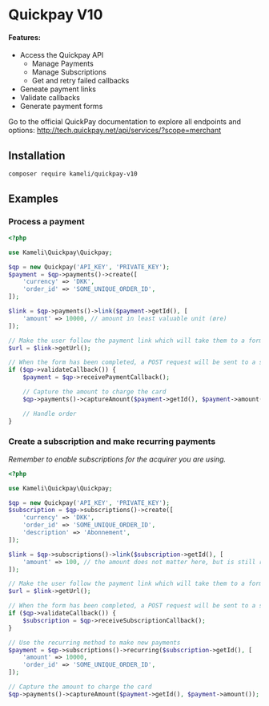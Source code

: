 # Quickpay V10

#### Features:
* Access the Quickpay API
	- Manage Payments
	- Manage Subscriptions
	- Get and retry failed callbacks
* Geneate payment links
* Validate callbacks
* Generate payment forms

Go to the official QuickPay documentation to explore all endpoints and options: http://tech.quickpay.net/api/services/?scope=merchant

## Installation
`composer require kameli/quickpay-v10`

## Examples

### Process a payment

````php
<?php

use Kameli\Quickpay\Quickpay;

$qp = new Quickpay('API_KEY', 'PRIVATE_KEY');
$payment = $qp->payments()->create([
    'currency' => 'DKK',
    'order_id' => 'SOME_UNIQUE_ORDER_ID',
]);

$link = $qp->payments()->link($payment->getId(), [
    'amount' => 10000, // amount in least valuable unit (øre)
]);

// Make the user follow the payment link which will take them to a form where they put in their card details
$url = $link->getUrl();

// When the form has been completed, a POST request will be sent to a specified url where you can validate it
if ($qp->validateCallback()) {
    $payment = $qp->receivePaymentCallback();

    // Capture the amount to charge the card
    $qp->payments()->captureAmount($payment->getId(), $payment->amount());

    // Handle order
}
````

### Create a subscription and make recurring payments

*Remember to enable subscriptions for the acquirer you are using.*

````php
<?php

use Kameli\Quickpay\Quickpay;

$qp = new Quickpay('API_KEY', 'PRIVATE_KEY');
$subscription = $qp->subscriptions()->create([
    'currency' => 'DKK',
    'order_id' => 'SOME_UNIQUE_ORDER_ID',
    'description' => 'Abonnement',
]);

$link = $qp->subscriptions()->link($subscription->getId(), [
    'amount' => 100, // the amount does not matter here, but is still required for some reason
]);

// Make the user follow the payment link which will take them to a form where they put in their card details
$url = $link->getUrl();

// When the form has been completed, a POST request will be sent to a specified url where you can validate it
if ($qp->validateCallback()) {
    $subscription = $qp->receiveSubscriptionCallback();
}

// Use the recurring method to make new payments
$payment = $qp->subscriptions()->recurring($subscription->getId(), [
    'amount' => 10000,
    'order_id' => 'SOME_UNIQUE_ORDER_ID',
]);

// Capture the amount to charge the card
$qp->payments()->captureAmount($payment->getId(), $payment->amount());
````
